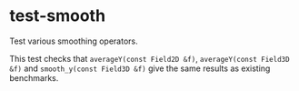 test-smooth
===========

Test various smoothing operators.

This test checks that `averageY(const Field2D &f)`, `averageY(const Field3D &f)`
and `smooth_y(const Field3D &f)` give the same results as existing benchmarks.
